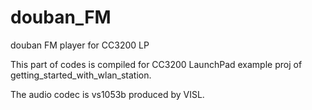 douban_FM
=========

douban FM player for CC3200 LP

This part of codes is compiled for CC3200 LaunchPad example proj of getting_started_with_wlan_station.

The audio codec is vs1053b produced by VISL.
